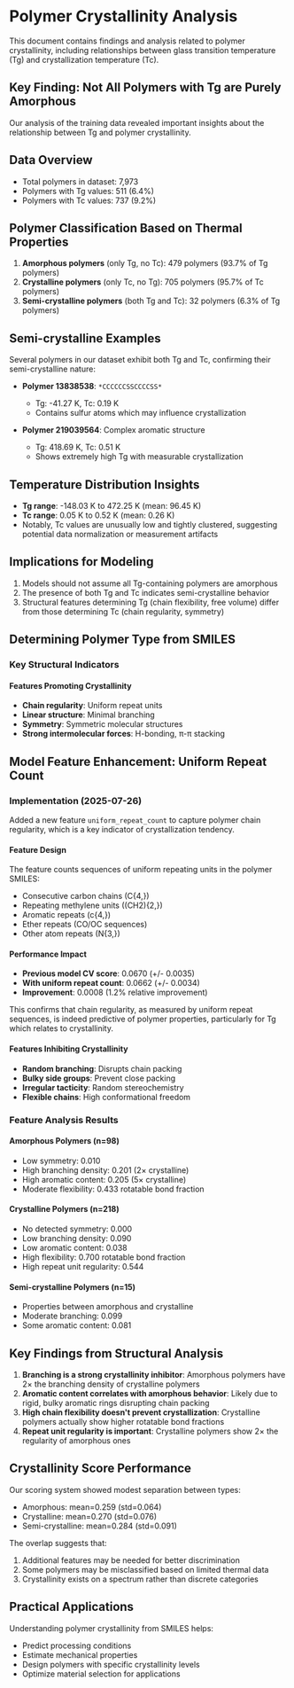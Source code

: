 # Polymer Crystallinity Analysis

This document contains findings and analysis related to polymer crystallinity, including relationships between glass transition temperature (Tg) and crystallization temperature (Tc).

## Key Finding: Not All Polymers with Tg are Purely Amorphous

Our analysis of the training data revealed important insights about the relationship between Tg and polymer crystallinity.

## Data Overview
- Total polymers in dataset: 7,973
- Polymers with Tg values: 511 (6.4%)
- Polymers with Tc values: 737 (9.2%)

## Polymer Classification Based on Thermal Properties

1. **Amorphous polymers** (only Tg, no Tc): 479 polymers (93.7% of Tg polymers)
2. **Crystalline polymers** (only Tc, no Tg): 705 polymers (95.7% of Tc polymers)
3. **Semi-crystalline polymers** (both Tg and Tc): 32 polymers (6.3% of Tg polymers)

## Semi-crystalline Examples

Several polymers in our dataset exhibit both Tg and Tc, confirming their semi-crystalline nature:

- **Polymer 13838538**: `*CCCCCCSSCCCCSS*`
  - Tg: -41.27 K, Tc: 0.19 K
  - Contains sulfur atoms which may influence crystallization

- **Polymer 219039564**: Complex aromatic structure
  - Tg: 418.69 K, Tc: 0.51 K
  - Shows extremely high Tg with measurable crystallization

## Temperature Distribution Insights
- **Tg range**: -148.03 K to 472.25 K (mean: 96.45 K)
- **Tc range**: 0.05 K to 0.52 K (mean: 0.26 K)
- Notably, Tc values are unusually low and tightly clustered, suggesting potential data normalization or measurement artifacts

## Implications for Modeling
1. Models should not assume all Tg-containing polymers are amorphous
2. The presence of both Tg and Tc indicates semi-crystalline behavior
3. Structural features determining Tg (chain flexibility, free volume) differ from those determining Tc (chain regularity, symmetry)

## Determining Polymer Type from SMILES

### Key Structural Indicators

#### Features Promoting Crystallinity
- **Chain regularity**: Uniform repeat units
- **Linear structure**: Minimal branching
- **Symmetry**: Symmetric molecular structures
- **Strong intermolecular forces**: H-bonding, π-π stacking

## Model Feature Enhancement: Uniform Repeat Count

### Implementation (2025-07-26)
Added a new feature `uniform_repeat_count` to capture polymer chain regularity, which is a key indicator of crystallization tendency.

#### Feature Design
The feature counts sequences of uniform repeating units in the polymer SMILES:
- Consecutive carbon chains (C{4,})
- Repeating methylene units ((CH2){2,})
- Aromatic repeats (c{4,})
- Ether repeats (CO/OC sequences)
- Other atom repeats (N{3,})

#### Performance Impact
- **Previous model CV score**: 0.0670 (+/- 0.0035)
- **With uniform repeat count**: 0.0662 (+/- 0.0034)
- **Improvement**: 0.0008 (1.2% relative improvement)

This confirms that chain regularity, as measured by uniform repeat sequences, is indeed predictive of polymer properties, particularly for Tg which relates to crystallinity.

#### Features Inhibiting Crystallinity
- **Random branching**: Disrupts chain packing
- **Bulky side groups**: Prevent close packing
- **Irregular tacticity**: Random stereochemistry
- **Flexible chains**: High conformational freedom

### Feature Analysis Results

#### Amorphous Polymers (n=98)
- Low symmetry: 0.010
- High branching density: 0.201 (2× crystalline)
- High aromatic content: 0.205 (5× crystalline)
- Moderate flexibility: 0.433 rotatable bond fraction

#### Crystalline Polymers (n=218)
- No detected symmetry: 0.000
- Low branching density: 0.090
- Low aromatic content: 0.038
- High flexibility: 0.700 rotatable bond fraction
- High repeat unit regularity: 0.544

#### Semi-crystalline Polymers (n=15)
- Properties between amorphous and crystalline
- Moderate branching: 0.099
- Some aromatic content: 0.081

## Key Findings from Structural Analysis

1. **Branching is a strong crystallinity inhibitor**: Amorphous polymers have 2× the branching density of crystalline polymers
2. **Aromatic content correlates with amorphous behavior**: Likely due to rigid, bulky aromatic rings disrupting chain packing
3. **High chain flexibility doesn't prevent crystallization**: Crystalline polymers actually show higher rotatable bond fractions
4. **Repeat unit regularity is important**: Crystalline polymers show 2× the regularity of amorphous ones

## Crystallinity Score Performance

Our scoring system showed modest separation between types:
- Amorphous: mean=0.259 (std=0.064)
- Crystalline: mean=0.270 (std=0.076)
- Semi-crystalline: mean=0.284 (std=0.091)

The overlap suggests that:
1. Additional features may be needed for better discrimination
2. Some polymers may be misclassified based on limited thermal data
3. Crystallinity exists on a spectrum rather than discrete categories

## Practical Applications

Understanding polymer crystallinity from SMILES helps:
- Predict processing conditions
- Estimate mechanical properties
- Design polymers with specific crystallinity levels
- Optimize material selection for applications